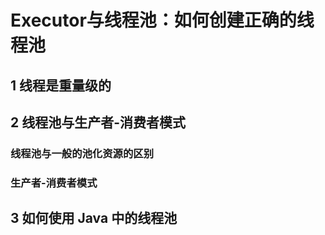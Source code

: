 # Executor与线程池：如何创建正确的线程池

## 1 线程是重量级的

## 2 线程池与生产者-消费者模式

### 线程池与一般的池化资源的区别

### 生产者-消费者模式

## 3 如何使用 Java 中的线程池

